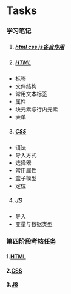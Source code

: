# Tasks

### 学习笔记

1. ##### [html css js各自作用](E:/Git/Tasks/HTML+CSS+JS.md)

2. ##### [HTML](E:/Git/Tasks/HTML+CSS+JS.md#2)

+ 标签
+ 文件结构
+ 常用文本标签
+ 属性
+ 块元素与行内元素
+ 表单

3. ##### [CSS](E:/Git/Tasks/HTML+CSS+JS.md#C-3)

+ 语法
+ 导入方式
+ 选择器
+ 常用属性
+ 盒子模型
+ 定位

4. ##### [JS](E:/Git/Tasks/HTML+CSS+JS.md#4)

+ 导入
+ 变量与数据类型

### 第四阶段考核任务
#### 1.[HTML](https://github.com/gjyovo/Tasks/blob/main/docs/4%E6%8B%9B%E6%96%B0%E7%BD%91%E7%AB%99%E5%A4%8D%E5%88%BB/index.html)
#### 2.[CSS](https://github.com/gjyovo/Tasks/blob/main/docs/4%E6%8B%9B%E6%96%B0%E7%BD%91%E7%AB%99%E5%A4%8D%E5%88%BB/css.css)
#### 3.[JS](https://github.com/gjyovo/Tasks/blob/main/docs/4%E6%8B%9B%E6%96%B0%E7%BD%91%E7%AB%99%E5%A4%8D%E5%88%BB/javascript.js)
